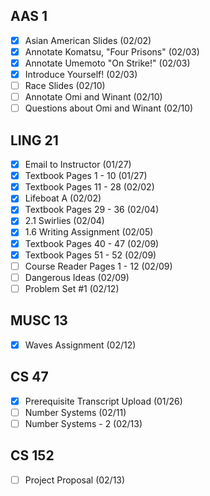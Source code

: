 ## AAS 1
* [x]  Asian American Slides (02/02)
* [x] Annotate Komatsu, "Four Prisons" (02/03)
* [x] Annotate Umemoto "On Strike!" (02/03)
* [x] Introduce Yourself! (02/03)
* [ ] Race Slides (02/10)
* [ ] Annotate Omi and Winant (02/10)
* [ ] Questions about Omi and Winant (02/10)
## LING 21
* [x] Email to Instructor (01/27)
* [x] Textbook Pages 1 - 10 (01/27)
* [x] Textbook Pages 11 - 28 (02/02)
* [x] Lifeboat A (02/02)
* [x] Textbook Pages 29 - 36 (02/04)
* [x] 2.1 Swirlies (02/04)
* [x] 1.6 Writing Assignment (02/05)
* [x] Textbook Pages 40 - 47 (02/09)
* [x] Textbook Pages 51 - 52 (02/09)
* [ ] Course Reader Pages 1 - 12 (02/09)
* [ ] Dangerous Ideas (02/09)
* [ ] Problem Set #1 (02/12)
## MUSC 13
* [x] Waves Assignment (02/12)
## CS 47
* [x] Prerequisite Transcript Upload (01/26)
* [ ] Number Systems (02/11)
* [ ] Number Systems - 2 (02/13)
## CS 152
* [ ] Project Proposal (02/13)